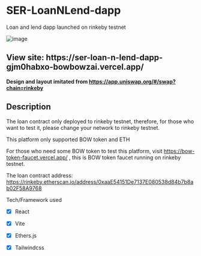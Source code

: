 # SER-LoanNLend-dapp
Loan and lend dapp launched on rinkeby testnet

![image](https://user-images.githubusercontent.com/74807962/158967668-fa95a04e-e59e-4e8b-8cb4-2c384f8d47e8.png)

<h2>View site: https://ser-loan-n-lend-dapp-gjm0habxo-bowbowzai.vercel.app/</h2>

<b>Design and layout imitated from https://app.uniswap.org/#/swap?chain=rinkeby</b>

<h2>Description</h2>
The loan contract only deployed to rinkeby testnet, therefore, for those who want to test it, please change your network to rinkeby testnet.

This platform only supported BOW token and ETH

For those who need some BOW token to test this platform, visit https://bow-token-faucet.vercel.app/ , this is BOW token faucet running on rinkeby testnet.

The loan contract address: https://rinkeby.etherscan.io/address/0xaaE54151De7137E080538d84b7b8ab02F58A9768

Tech/Framework used
- [x] React
- [x] Vite
- [x] Ethers.js
- [x] Tailwindcss



